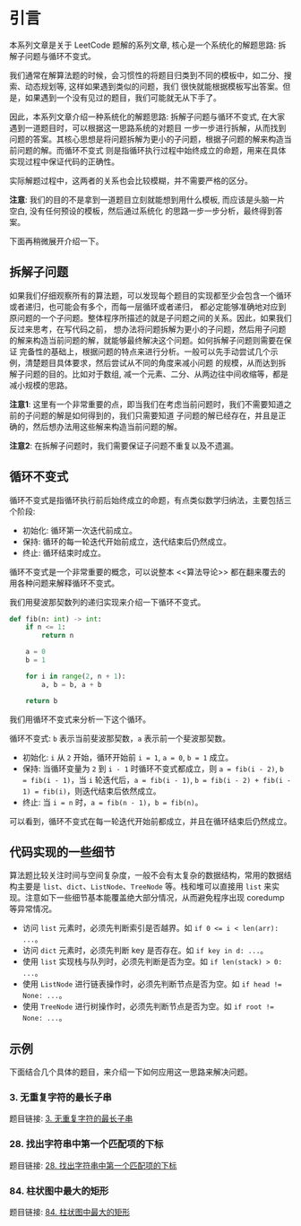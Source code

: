 # 引言

本系列文章是关于 LeetCode 题解的系列文章, 核心是一个系统化的解题思路: 拆解子问题与循环不变式。

我们通常在解算法题的时候，会习惯性的将题目归类到不同的模板中，如二分、搜索、动态规划等, 这样如果遇到类似的问题，我们
很快就能根据模板写出答案。但是，如果遇到一个没有见过的题目，我们可能就无从下手了。

因此，本系列文章介绍一种系统化的解题思路: 拆解子问题与循环不变式, 在大家遇到一道题目时，可以根据这一思路系统的对题目
一步一步进行拆解，从而找到问题的答案。其核心思想是将问题拆解为更小的子问题，根据子问题的解来构造当前问题的解。而循环不变式
则是指循环执行过程中始终成立的命题，用来在具体实现过程中保证代码的正确性。

实际解题过程中，这两者的关系也会比较模糊，并不需要严格的区分。

**注意**: 我们的目的不是拿到一道题目立刻就能想到用什么模板, 而应该是头脑一片空白, 没有任何预设的模板，然后通过系统化
的思路一步一步分析，最终得到答案。

下面再稍微展开介绍一下。

## 拆解子问题

如果我们仔细观察所有的算法题，可以发现每个题目的实现都至少会包含一个循环或者递归，也可能会有多个，而每一层循环或者递归，
都必定能够准确地对应到原问题的一个子问题。整体程序所描述的就是子问题之间的关系。因此，如果我们反过来思考，在写代码之前，
想办法将问题拆解为更小的子问题，然后用子问题的解来构造当前问题的解，就能够最终解决这个问题。如何拆解子问题则需要在保证
完备性的基础上，根据问题的特点来进行分析。一般可以先手动尝试几个示例，清楚题目具体要求，然后尝试从不同的角度来减小问题
的规模，从而达到拆解子问题的目的。比如对于数组, 减一个元素、二分、从两边往中间收缩等，都是减小规模的思路。

**注意1**: 这里有一个非常重要的点，即当我们在考虑当前问题时，我们不需要知道之前的子问题的解是如何得到的，我们只需要知道
子问题的解已经存在，并且是正确的，然后想办法用这些解来构造当前问题的解。

**注意2**: 在拆解子问题时，我们需要保证子问题不重复以及不遗漏。


## 循环不变式

循环不变式是指循环执行前后始终成立的命题，有点类似数学归纳法，主要包括三个阶段:
- 初始化: 循环第一次迭代前成立。
- 保持: 循环的每一轮迭代开始前成立，迭代结束后仍然成立。
- 终止: 循环结束时成立。

循环不变式是一个非常重要的概念，可以说整本 <<算法导论>> 都在翻来覆去的用各种问题来解释循环不变式。

我们用斐波那契数列的递归实现来介绍一下循环不变式。

```python
def fib(n: int) -> int:
    if n <= 1:
        return n

    a = 0
    b = 1

    for i in range(2, n + 1):
        a, b = b, a + b

    return b
```

我们用循环不变式来分析一下这个循环。

循环不变式: `b` 表示当前斐波那契数，`a` 表示前一个斐波那契数。
- 初始化: `i` 从 `2` 开始，循环开始前 `i = 1`, `a = 0`, `b = 1` 成立。
- 保持: 当循环变量为 `2` 到 `i - 1` 时循环不变式都成立，则 `a = fib(i - 2)`, `b = fib(i - 1)`，当 `i` 轮迭代后，`a = fib(i - 1)`, `b = fib(i - 2) + fib(i - 1) = fib(i)`，则迭代结束后依然成立。
- 终止: 当 `i = n` 时，`a = fib(n - 1)`，`b = fib(n)`。

可以看到，循环不变式在每一轮迭代开始前都成立，并且在循环结束后仍然成立。

## 代码实现的一些细节

算法题比较关注时间与空间复杂度，一般不会有太复杂的数据结构，常用的数据结构主要是 `list`、`dict`、`ListNode`、`TreeNode` 等。栈和堆可以直接用
`list` 来实现。注意如下一些细节基本能覆盖绝大部分情况，从而避免程序出现 coredump 等异常情况。
- 访问 `list` 元素时，必须先判断索引是否越界。如 `if 0 <= i < len(arr): ...`。
- 访问 `dict` 元素时，必须先判断 key 是否存在。如 `if key in d: ...`。
- 使用 `list` 实现栈与队列时，必须先判断是否为空。如 `if len(stack) > 0: ...`。
- 使用 `ListNode` 进行链表操作时，必须先判断节点是否为空。如 `if head != None: ...`。
- 使用 `TreeNode` 进行树操作时，必须先判断节点是否为空。如 `if root != None: ...`。

## 示例

下面结合几个具体的题目，来介绍一下如何应用这一思路来解决问题。

### 3. 无重复字符的最长子串

题目链接: [3. 无重复字符的最长子串](https://leetcode.cn/problems/longest-substring-without-repeating-characters/)



### 28. 找出字符串中第一个匹配项的下标

题目链接: [28. 找出字符串中第一个匹配项的下标](https://leetcode.cn/problems/find-the-index-of-the-first-occurrence-in-a-string/description/)


### 84. 柱状图中最大的矩形


题目链接: [84. 柱状图中最大的矩形](https://leetcode.cn/problems/largest-rectangle-in-histogram/description/)









